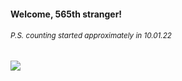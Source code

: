 #### Welcome, 565th stranger!

###### <sup>P.S. counting started approximately in 10.01.22</sup>

<img src="https://kraftwerk28.pp.ua/vcnt.png"></img>
